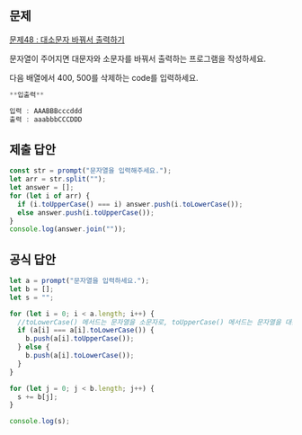 ## 문제

[문제48 : 대소문자 바꿔서 출력하기](https://www.notion.so/48-ab0fe531a1ca4042b9436c1e3dc5a75d)

문자열이 주어지면 대문자와 소문자를 바꿔서 출력하는 프로그램을 작성하세요.

다음 배열에서 400, 500를 삭제하는 code를 입력하세요.

```jsx
**입출력**

입력 : AAABBBcccddd
출력 : aaabbbCCCDDD
```

## 제출 답안

```jsx
const str = prompt("문자열을 입력해주세요.");
let arr = str.split("");
let answer = [];
for (let i of arr) {
  if (i.toUpperCase() === i) answer.push(i.toLowerCase());
  else answer.push(i.toUpperCase());
}
console.log(answer.join(""));
```

## 공식 답안

```jsx
let a = prompt("문자열을 입력하세요.");
let b = [];
let s = "";

for (let i = 0; i < a.length; i++) {
  //toLowerCase() 메서드는 문자열을 소문자로, toUpperCase() 메서드는 문자열을 대문자로 변환하여 반환합니다.
  if (a[i] === a[i].toLowerCase()) {
    b.push(a[i].toUpperCase());
  } else {
    b.push(a[i].toLowerCase());
  }
}

for (let j = 0; j < b.length; j++) {
  s += b[j];
}

console.log(s);
```
